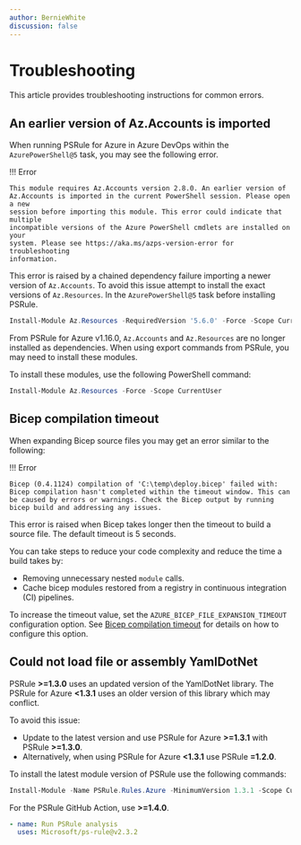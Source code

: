 ```yaml
---
author: BernieWhite
discussion: false
---
```


# Troubleshooting

This article provides troubleshooting instructions for common errors.

## An earlier version of Az.Accounts is imported

When running PSRule for Azure in Azure DevOps within the `AzurePowerShell@5` task,
you may see the following error.

!!! Error

    This module requires Az.Accounts version 2.8.0. An earlier version of
    Az.Accounts is imported in the current PowerShell session. Please open a new
    session before importing this module. This error could indicate that multiple
    incompatible versions of the Azure PowerShell cmdlets are installed on your
    system. Please see https://aka.ms/azps-version-error for troubleshooting
    information.

This error is raised by a chained dependency failure importing a newer version of `Az.Accounts`.
To avoid this issue attempt to install the exact versions of `Az.Resources`.
In the `AzurePowerShell@5` task before installing PSRule.

```powershell
Install-Module Az.Resources -RequiredVersion '5.6.0' -Force -Scope CurrentUser
```

From PSRule for Azure v1.16.0, `Az.Accounts` and `Az.Resources` are no longer installed as dependencies.
When using export commands from PSRule, you may need to install these modules.

To install these modules, use the following PowerShell command:

```powershell
Install-Module Az.Resources -Force -Scope CurrentUser
```

## Bicep compilation timeout

When expanding Bicep source files you may get an error similar to the following:

!!! Error

    Bicep (0.4.1124) compilation of 'C:\temp\deploy.bicep' failed with: Bicep compilation hasn't completed within the timeout window. This can be caused by errors or warnings. Check the Bicep output by running bicep build and addressing any issues.

This error is raised when Bicep takes longer then the timeout to build a source file.
The default timeout is 5 seconds.

You can take steps to reduce your code complexity and reduce the time a build takes by:

- Removing unnecessary nested `module` calls.
- Cache bicep modules restored from a registry in continuous integration (CI) pipelines.

To increase the timeout value, set the `AZURE_BICEP_FILE_EXPANSION_TIMEOUT` configuration option.
See [Bicep compilation timeout][1] for details on how to configure this option.

  [1]: setup/configuring-expansion.md#bicepcompilationtimeout

## Could not load file or assembly YamlDotNet

PSRule **>=1.3.0** uses an updated version of the YamlDotNet library.
The PSRule for Azure **<1.3.1** uses an older version of this library which may conflict.

To avoid this issue:

- Update to the latest version and use PSRule for Azure **>=1.3.1** with PSRule **>=1.3.0**.
- Alternatively, when using PSRule for Azure **<1.3.1** use PSRule **=1.2.0**.

To install the latest module version of PSRule use the following commands:

```powershell
Install-Module -Name PSRule.Rules.Azure -MinimumVersion 1.3.1 -Scope CurrentUser -Force;
```

For the PSRule GitHub Action, use **>=1.4.0**.

```yaml
- name: Run PSRule analysis
  uses: Microsoft/ps-rule@v2.3.2
```
